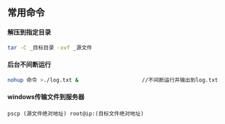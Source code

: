 ## 常用命令

#### 解压到指定目录

```bash
tar -C _目标目录 -xvf _源文件						
```

#### 后台不间断运行

```bash
nohup 命令 >./log.txt &                    //不间断运行并输出到log.txt
```

#### windows传输文件到服务器

```shell
pscp (源文件绝对地址) root@ip:(目标文件绝对地址)
```

